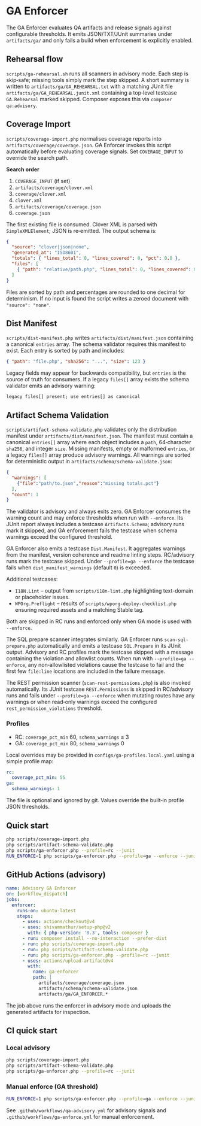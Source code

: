 # GA Enforcer

The GA Enforcer evaluates QA artifacts and release signals against configurable
thresholds. It emits JSON/TXT/JUnit summaries under `artifacts/ga/` and only
fails a build when enforcement is explicitly enabled.

## Rehearsal flow

`scripts/ga-rehearsal.sh` runs all scanners in advisory mode. Each step is
skip‑safe; missing tools simply mark the step skipped. A short summary is
written to `artifacts/ga/GA_REHEARSAL.txt` with a matching JUnit file
`artifacts/ga/GA_REHEARSAL.junit.xml` containing a top‑level testcase
`GA.Rehearsal` marked skipped. Composer exposes this via `composer qa:advisory`.

## Coverage Import

`scripts/coverage-import.php` normalises coverage reports into
`artifacts/coverage/coverage.json`. GA Enforcer invokes this script
automatically before evaluating coverage signals. Set `COVERAGE_INPUT` to
override the search path.

**Search order**

1. `COVERAGE_INPUT` (if set)
2. `artifacts/coverage/clover.xml`
3. `coverage/clover.xml`
4. `clover.xml`
5. `artifacts/coverage/coverage.json`
6. `coverage.json`

The first existing file is consumed. Clover XML is parsed with
`SimpleXMLElement`; JSON is re‑emitted. The output schema is:

```json
{
  "source": "clover|json|none",
  "generated_at": "ISO8601",
  "totals": { "lines_total": 0, "lines_covered": 0, "pct": 0.0 },
  "files": [
    { "path": "relative/path.php", "lines_total": 0, "lines_covered": 0, "pct": 0.0 }
  ]
}
```

Files are sorted by path and percentages are rounded to one decimal for
determinism. If no input is found the script writes a zeroed document with
`"source": "none"`.

## Dist Manifest

`scripts/dist-manifest.php` writes `artifacts/dist/manifest.json` containing a
canonical `entries` array. The schema validator requires this manifest to
exist. Each entry is sorted by path and includes:

```json
{ "path": "file.php", "sha256": "...", "size": 123 }
```

Legacy fields may appear for backwards compatibility, but `entries` is the
source of truth for consumers. If a legacy `files[]` array exists the schema
validator emits an advisory warning:

```
legacy files[] present; use entries[] as canonical
```

## Artifact Schema Validation

`scripts/artifact-schema-validate.php` validates only the distribution manifest
under `artifacts/dist/manifest.json`. The manifest must contain a canonical
`entries[]` array where each object includes a `path`, 64‑character `sha256`, and
integer `size`. Missing manifests, empty or malformed `entries`, or a legacy
`files[]` array produce advisory warnings. All warnings are sorted for
deterministic output in `artifacts/schema/schema-validate.json`:

```json
{
  "warnings": [
    {"file":"path/to.json","reason":"missing totals.pct"}
  ],
  "count": 1
}
```

The validator is advisory and always exits zero. GA Enforcer consumes the
warning count and may enforce thresholds when run with `--enforce`. Its JUnit
report always includes a testcase `Artifacts.Schema`; advisory runs mark it
skipped, and GA enforcement fails the testcase when schema warnings exceed the
configured threshold.

GA Enforcer also emits a testcase `Dist.Manifest`. It aggregates warnings from
the manifest, version coherence and readme linting steps. RC/advisory runs mark
the testcase skipped. Under `--profile=ga --enforce` the testcase fails when
`dist_manifest_warnings` (default `0`) is exceeded.

Additional testcases:

- `I18N.Lint` – output from `scripts/i18n-lint.php` highlighting text-domain or
  placeholder issues.
- `WPOrg.Preflight` – results of `scripts/wporg-deploy-checklist.php` ensuring
  required assets and a matching Stable tag.

Both are skipped in RC runs and enforced only when GA mode is used with
`--enforce`.

The SQL prepare scanner integrates similarly. GA Enforcer runs
`scan-sql-prepare.php` automatically and emits a testcase `SQL.Prepare` in its
JUnit output. Advisory and RC profiles mark the testcase skipped with a message
containing the violation and allowlist counts. When run with
`--profile=ga --enforce`, any non‑allowlisted violations cause the testcase to
fail and the first few `file:line` locations are included in the failure
message.

The REST permission scanner (`scan-rest-permissions.php`) is also invoked
automatically. Its JUnit testcase `REST.Permissions` is skipped in RC/advisory
runs and fails under `--profile=ga --enforce` when mutating routes have any
warnings or when read‑only warnings exceed the configured
`rest_permission_violations` threshold.

### Profiles

* RC: `coverage_pct_min` 60, `schema_warnings` ≤ 3
* GA: `coverage_pct_min` 80, `schema_warnings` 0

Local overrides may be provided in `configs/ga-profiles.local.yaml` using a
simple profile map:

```yaml
rc:
  coverage_pct_min: 55
ga:
  schema_warnings: 1
```

The file is optional and ignored by git. Values override the built‑in profile
JSON thresholds.

## Quick start

```bash
php scripts/coverage-import.php
php scripts/artifact-schema-validate.php
php scripts/ga-enforcer.php --profile=rc --junit
RUN_ENFORCE=1 php scripts/ga-enforcer.php --profile=ga --enforce --junit
```

## GitHub Actions (advisory)

```yaml
name: Advisory GA Enforcer
on: [workflow_dispatch]
jobs:
  enforcer:
    runs-on: ubuntu-latest
    steps:
      - uses: actions/checkout@v4
      - uses: shivammathur/setup-php@v2
        with: { php-version: '8.3', tools: composer }
      - run: composer install --no-interaction --prefer-dist
      - run: php scripts/coverage-import.php
      - run: php scripts/artifact-schema-validate.php
      - run: php scripts/ga-enforcer.php --profile=rc --junit
      - uses: actions/upload-artifact@v4
        with:
          name: ga-enforcer
          path: |
            artifacts/coverage/coverage.json
            artifacts/schema/schema-validate.json
            artifacts/ga/GA_ENFORCER.*
```

The job above runs the enforcer in advisory mode and uploads the generated
artifacts for inspection.


## CI quick start

### Local advisory
```bash
php scripts/coverage-import.php
php scripts/artifact-schema-validate.php
php scripts/ga-enforcer.php --profile=rc --junit
```

### Manual enforce (GA threshold)
```bash
RUN_ENFORCE=1 php scripts/ga-enforcer.php --profile=ga --enforce --junit
```

See `.github/workflows/qa-advisory.yml` for advisory signals and `.github/workflows/ga-enforce.yml` for manual enforcement.
